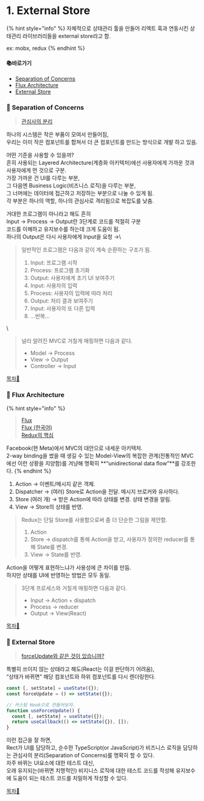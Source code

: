 # 1. External Store

{% hint style="info" %}
자체적으로 상태관리 툴을 만들어 리엑트 훅과 연동시킨 상태관리 라이브러리들을 external store라고 함.

ex: mobx, redux
{% endhint %}

#### 📚바로가기

* [Separation of Concerns](1.-external-store.md#separation-of-concerns)
* [Flux Architecture](1.-external-store.md#flux-architecture)
* [External Store](1.-external-store.md#external-store)

### 📍 Separation of Concerns

> [관심사의 분리](https://ko.wikipedia.org/wiki/%EA%B4%80%EC%8B%AC%EC%82%AC\_%EB%B6%84%EB%A6%AC)

하나의 시스템은 작은 부품이 모여서 만들어짐,\
우리는 이미 작은 컴포넌트를 합쳐서 더 큰 컴포넌트를 만드는 방식으로 개발 하고 있음.

어떤 기준을 사용할 수 있을까?\
흔히 사용되는 Layered Architecture(계층화 아키텍처)에선 사용자에게 가까운 것과 사용자에게 먼 것으로 구분.\
가장 가까운 건 UI를 다루는 부분,\
그 다음엔 Business Logic(비즈니스 로직)을 다루는 부분,\
그 너머에는 데이터에 접근하고 저장하는 부분으로 나눌 수 있게 됨.\
각 부분은 하나의 역할, 하나의 관심사로 격리됨으로 복잡도를 낮춤.

거대한 프로그램이 아니라고 해도 흔히\
Input → Process → Output란 3단계로 코드를 적절히 구분\
코드를 이해하고 유지보수를 하는데 크게 도움이 됨.\
하나의 Output은 다시 사용자에게 Input을 요청 →\\

> 일반적인 프로그램은 다음과 같이 계속 순환하는 구조가 됨.
>
> 1. Input: 프로그램 시작
> 2. Process: 프로그램 초기화
> 3. Output: 사용자에게 초기 UI 보여주기
> 4. Input: 사용자의 입력
> 5. Process: 사용자의 입력에 따라 처리
> 6. Output: 처리 결과 보여주기
> 7. Input: 사용자의 또 다른 입력
> 8. …반복…

\


> 널리 알려진 MVC로 거칠게 매핑하면 다음과 같다.
>
> * Model → Process
> * View → Output
> * Controller → Input

[목차🔺](1.-extemal-store.md#undefined)

### 📍 Flux Architecture

{% hint style="info" %}
> [Flux](https://facebook.github.io/flux/docs/in-depth-overview/)\
> [Flux (한국어)](https://haruair.github.io/flux/docs/overview.html)\
> [Redux의 핵심](https://ko.redux.js.org/tutorials/essentials/part-1-overview-concepts)

Facebook(현 Meta)에서 MVC의 대안으로 내세운 아키텍처.\
2-way binding을 썼을 때 생길 수 있는 Model-View의 복잡한 관계(전통적인 MVC에선 이런 상황을 지양함)를 겨냥해 명확히 \*\*“unidirectional data flow”\*\*를 강조한다.
{% endhint %}

1. Action → 이벤트/메시지 같은 객체.
2. Dispatcher → (여러) Store로 Action을 전달. 메시지 브로커와 유사하다.
3. Store (여러 개) → 받은 Action에 따라 상태를 변경. 상태 변경을 알림.
4. View → Store의 상태를 반영.

> Redux는 단일 Store를 사용함으로써 좀 더 단순한 그림을 제안함.
>
> 1. Action
> 2. Store → dispatch를 통해 Action을 받고, 사용자가 정의한 reducer를 통해 State를 변경.
> 3. View → State를 반영.

Action을 어떻게 표현하느냐가 사용성에 큰 차이를 만듬.\
하지만 상태를 UI에 반영하는 방법은 모두 동일.

> 3단계 프로세스와 거칠게 매핑하면 다음과 같다.
>
> * Input → Action + dispatch
> * Process → reducer
> * Output → View(React)

[목차🔺](6.-extemal-store.md#undefined)

### 📍 External Store

> [forceUpdate와 같은 것이 있습니까?](https://ko.reactjs.org/docs/hooks-faq.html#is-there-something-like-forceupdate)

특별히 쓰이지 않는 상태라고 해도(React는 이걸 판단하기 어려움),\
“상태가 바뀌면” 해당 컴포넌트와 하위 컴포넌트를 다시 렌더링한다.

```typescript
const [, setState] = useState({});
const forceUpdate = () => setState({});

// 커스텀 Hook으로 만들어보자.
function useForceUpdate() {
  const [, setState] = useState({});
  return useCallback(() => setState({}), []);
}
```

이런 접근을 잘 하면,\
Rect가 UI를 담당하고, 순수한 TypeScript(or JavaScript)가 비즈니스 로직을 담당하는 관심사의 분리(Separation of Concerns)를 명확히 할 수 있다.\
자주 바뀌는 UI요소에 대한 테스트 대신,\
오래 유지되는(바뀌면 치명적인) 비지니스 로직에 대한 테스트 코드를 작성해 유지보수에 도움이 되는 테스트 코드를 치밀하게 작성할 수 있다.

[목차🔺](1.-extemal-store.md#undefined)
